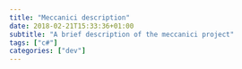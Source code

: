 ```yaml
---
title: "Meccanici description"
date: 2018-02-21T15:33:36+01:00
subtitle: "A brief description of the meccanici project"
tags: ["c#"]
categories: ["dev"]
---
```

